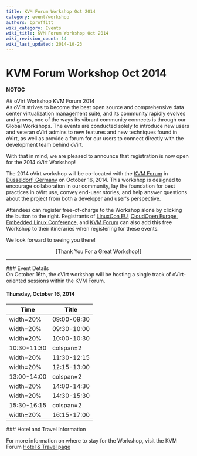 ```yaml
---
title: KVM Forum Workshop Oct 2014
category: event/workshop
authors: bproffitt
wiki_category: Events
wiki_title: KVM Forum Workshop Oct 2014
wiki_revision_count: 14
wiki_last_updated: 2014-10-23
---
```


# KVM Forum Workshop Oct 2014

__NOTOC__

<div class="row">
<div class="offset1 span10">
## oVirt Workshop KVM Forum 2014

</div>
<div class="offset1 span7">
As oVirt strives to become the best open source and comprehensive data center virtualization management suite, and its community rapidly evolves and grows, one of the ways its vibrant community connects is through our Global Workshops. The events are conducted solely to introduce new users and veteran oVirt admins to new features and new techniques found in oVirt, as well as provide a forum for our users to connect directly with the development team behind oVirt.

With that in mind, we are pleased to announce that registration is now open for the 2014 oVirt Workshop!

The 2014 oVirt workshop will be co-located with the [KVM Forum](//events.linuxfoundation.org/events/kvm-forum) in [Düsseldorf, Germany](//ow.ly/BPSnM) on October 16, 2014. This workshop is designed to encourage collaboration in our community, lay the foundation for best practices in oVirt use, convey end-user stories, and help answer questions about the project from both a developer and user's perspective.

Attendees can register free-of-charge to the Workshop alone by clicking the button to the right. Registrants of [LinuxCon EU](http://events.linuxfoundation.org/events/linuxcon-europe/extend-the-experience/co-located-events), [CloudOpen Europe](http://events.linuxfoundation.org/events/cloudopen-europe/extend-the-experience/co-located-events), [Embedded Linux Conference](http://events.linuxfoundation.org/events/embedded-linux-conference-europe/extend-the-experience/co-located-events), and [KVM Forum](http://events.linuxfoundation.org/events/kvm-forum/extend-the-experience/co-located-events) can also add this free Workshop to their itineraries when registering for these events.

We look forward to seeing you there!

</div>
<div class="span3"  style="text-align:center">
<span class="btn btn-action btn-block">[Thank You For a Great Workshop!]</span>

</div>
</div>
<hr>
<div class="row">
<div class="span10 pad-sides">
### Event Details

</div>
<div class="span10 pad-sides">
On October 16th, the oVirt workshop will be hosting a single track of oVirt-oriented sessions within the KVM Forum.

#### Thursday, October 16, 2014

| Time                   | Title                                                                              |
|------------------------|------------------------------------------------------------------------------------|
| width=20%| 09:00-09:30 | width=80% | **Opening Remarks and [Whats new in 3.5.pdf|What's New in oVirt 3.5]** |
| width=20%| 09:30-10:00 | width=80% | **OpenStack Integration**                                              |
| width=20%| 10:00-10:30 | width=80% | **Foreman Integration**                                                |
| 10:30-11:30            | colspan=2| Coffee Break                                                            |
| width=20%| 11:30-12:15 | width=80% | **Docker Integration**                                                 |
| width=20%| 12:15-13:00 | width=80% | **oVirt Node**                                                         |
| 13:00-14:00            | colspan=2| Lunch                                                                   |
| width=20%| 14:00-14:30 | width=80% | **User & Partner oVirt Stories**                                       |
| width=20%| 14:30-15:30 | width=80% | **Live: Exploring oVirt**                                              |
| 15:30-16:15            | colspan=2| Coffee Break                                                            |
| width=20%| 16:15-17:00 | width=80% | **Future Directions for oVirt**                                        |

</div>
</div>
<div class="row">
<div class="span10 pad-sides">
### Hotel and Travel Information

For more information on where to stay for the Workshop, visit the KVM Forum [Hotel & Travel page](http://events.linuxfoundation.org/events/kvm-forum/attend/hotel-and-travel)

</div>
</div>
<Category:Events>
